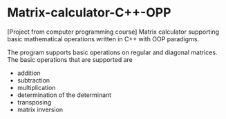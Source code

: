 # Matrix-calculator-C++-OPP
[Project from computer programming course] Matrix calculator supporting basic mathematical operations written in C++ with OOP paradigms.

The program supports basic operations on regular and diagonal matrices.
The basic operations that are supported are
- addition
- subtraction
- multiplication
- determination of the determinant
- transposing
- matrix inversion
